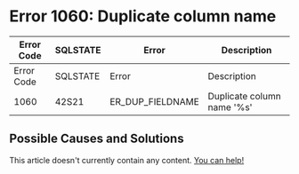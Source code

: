 
# Error 1060: Duplicate column name


| Error Code | SQLSTATE | Error | Description |
| --- | --- | --- | --- |
| Error Code | SQLSTATE | Error | Description |
| 1060 | 42S21 | ER_DUP_FIELDNAME | Duplicate column name '%s' |




## Possible Causes and Solutions


This article doesn't currently contain any content. [You can help!](/kb/en/writing-and-editing-knowledge-base-articles/)

